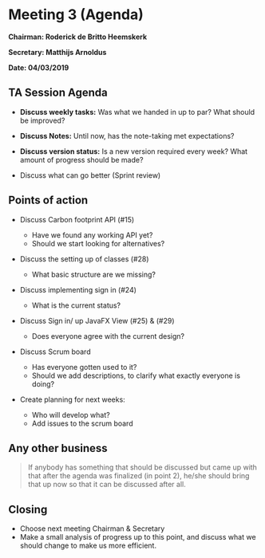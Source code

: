 # Meeting 3 (Agenda)

**Chairman: Roderick de Britto Heemskerk**

**Secretary: Matthijs Arnoldus**

**Date: 04/03/2019**

## TA Session Agenda
- **Discuss weekly tasks:** Was what we handed in up to par? What should be improved?

- **Discuss Notes:** Until now, has the note-taking met expectations?

- **Discuss version status:** Is a new version required every week? What amount of progress should be made?

- Discuss what can go better (Sprint review)

## Points of action

- Discuss Carbon footprint API (#15)
    - Have we found any working API yet?
    - Should we start looking for alternatives?
  
- Discuss the setting up of classes (#28)
    - What basic structure are we missing?

- Discuss implementing sign in (#24)
    - What is the current status?

- Discuss Sign in/ up JavaFX View (#25) & (#29)
    - Does everyone agree with the current design?

- Discuss Scrum board
    - Has everyone gotten used to it? 
    - Should we add descriptions, to clarify what exactly everyone is doing?
  
- Create planning for next weeks:
  - Who will develop what?
  - Add issues to the scrum board

## Any other business
> If anybody has something that should be discussed but came up with that after the agenda was finalized (in point 2), he/she should bring that up now so that it can be discussed after all.

## Closing
- Choose next meeting Chairman & Secretary
- Make a small analysis of progress up to this point, and discuss what we should change to make us more efficient.